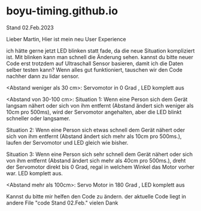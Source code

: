 # boyu-timing.github.io
Stand 02.Feb.2023

Lieber Martin,
Hier ist mein neu User Experience

ich hätte gerne jetzt LED blinken statt fade, da die neue Situation kompliziert ist. Mit blinken kann man schnell die Änderung sehen.
kannst du bitte neuer Code erst trotzdem auf Ultraschall Sensor basieren, damit ich die Daten selber testen kann?
Wenn alles gut funktioniert, tauschen wir den Code nachher dann zu lidar sensor.



<Abstand weniger als 30 cm>:
Servomotor in 0 Grad , LED komplett aus

<Abstand von 30-100 cm>:
Situation 1: Wenn eine Person sich dem Gerät langsam nähert oder sich von ihm entfernt (Abstand ändert sich weniger als 10cm pro 500ms),  wird der Servomotor angehalten, aber die LED blinkt schneller oder langsamer.

Situation 2: Wenn eine Person sich etwas schnell dem Gerät nähert oder sich von ihm entfernt (Abstand ändert sich mehr als 10cm pro 500ms.),  laufen der Servomotor und LED gleich wie bisher.

Situation 3: Wenn eine Person sich sehr schnell dem Gerät nähert oder sich von ihm entfernt (Abstand ändert sich mehr als 40cm pro 500ms.), dreht der Servomotor direkt bis 0 Grad, regal in welchem Winkel das Motor vorher war. LED komplett aus.

<Abstand mehr als 100cm>:
Servo Motor in 180 Grad , LED komplett aus


Kannst du bitte mir helfen den Code zu ändern.
der aktuelle Code liegt in andere File "code Stand 02.Feb."
vielen Dank
